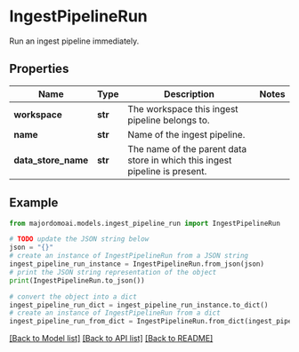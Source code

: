 # IngestPipelineRun

Run an ingest pipeline immediately.

## Properties

Name | Type | Description | Notes
------------ | ------------- | ------------- | -------------
**workspace** | **str** | The workspace this ingest pipeline belongs to. | 
**name** | **str** | Name of the ingest pipeline. | 
**data_store_name** | **str** | The name of the parent data store in which this ingest pipeline is present. | 

## Example

```python
from majordomoai.models.ingest_pipeline_run import IngestPipelineRun

# TODO update the JSON string below
json = "{}"
# create an instance of IngestPipelineRun from a JSON string
ingest_pipeline_run_instance = IngestPipelineRun.from_json(json)
# print the JSON string representation of the object
print(IngestPipelineRun.to_json())

# convert the object into a dict
ingest_pipeline_run_dict = ingest_pipeline_run_instance.to_dict()
# create an instance of IngestPipelineRun from a dict
ingest_pipeline_run_from_dict = IngestPipelineRun.from_dict(ingest_pipeline_run_dict)
```
[[Back to Model list]](../README.md#documentation-for-models) [[Back to API list]](../README.md#documentation-for-api-endpoints) [[Back to README]](../README.md)


